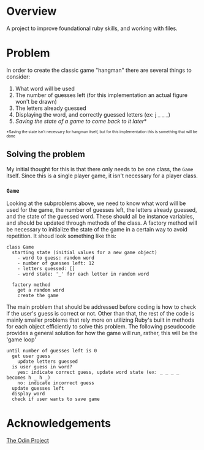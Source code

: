 # Overview
A project to improve foundational ruby skills, and working with files.

# Problem
In order to create the classic game "hangman" there are several things to consider:
1. What word will be used
2. The number of guesses left (for this implementation an actual figure won't be drawn)
3. The letters already guessed
4. Displaying the word, and correctly guessed letters (ex: j _ _ _)
5. *Saving the state of a game to come back to it later*\*

<small><small>\*Saving the state isn't necessary for hangman itself, but for this implementation this is something that will be done</small></small>

## Solving the problem
My initial thought for this is that there only needs to be one class, the `Game` itself. Since this is a single player game, it isn't necessary for a player class. 

### `Game`
Looking at the subproblems above, we need to know what word will be used for the game, the number of guesses left, the letters already guessed, and the state of the guessed word. These should all be instance variables, and should be updated through methods of the class. A factory method will be necessary to initialize the state of the game in a certain way to avoid repetition. It shoud look something like this:
```
class Game
  starting state (initial values for a new game object)
    - word to guess: random word 
    - number of guesses left: 12 
    - letters guessed: []
    - word state: '_' for each letter in random word
  
  factory method
    get a random word
    create the game
```

The main problem that should be addressed before coding is how to check if the user's guess is correct or not. Other than that, the rest of the code is mainly smaller problems that rely more on utilizing Ruby's built in methods for each object efficiently to solve this problem. The following pseudocode provides a general solution for how the game will run, rather, this will be the 'game loop'
```
until number of guesses left is 0
  get user guess
    update letters guessed
  is user guess in word?
    yes: indicate correct guess, update word state (ex: _ _ _ _ becomes h _ h _)
    no: indicate incorrect guess
  update guesses left
  display word
  check if user wants to save game
```

# Acknowledgements
[The Odin Project](https://www.theodinproject.com/lessons/ruby-hangman)

